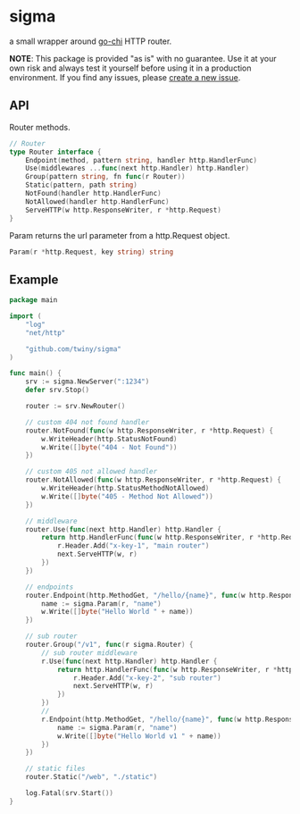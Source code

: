 # sigma

a small wrapper around [go-chi](https://github.com/go-chi/chi) HTTP router.


**NOTE**: This package is provided "as is" with no guarantee. Use it at your own risk and always test it yourself before using it in a production environment. If you find any issues, please [create a new issue](https://github.com/twiny/sigma/issues/new).

## API
Router methods.
```go
// Router
type Router interface {
	Endpoint(method, pattern string, handler http.HandlerFunc)
	Use(middlewares ...func(next http.Handler) http.Handler)
	Group(pattern string, fn func(r Router))
	Static(pattern, path string)
	NotFound(handler http.HandlerFunc)
	NotAllowed(handler http.HandlerFunc)
	ServeHTTP(w http.ResponseWriter, r *http.Request)
}
```
Param returns the url parameter from a http.Request object.
```go
Param(r *http.Request, key string) string
```

## Example
```go
package main

import (
	"log"
	"net/http"

	"github.com/twiny/sigma"
)

func main() {
	srv := sigma.NewServer(":1234")
	defer srv.Stop()

	router := srv.NewRouter()

	// custom 404 not found handler
	router.NotFound(func(w http.ResponseWriter, r *http.Request) {
		w.WriteHeader(http.StatusNotFound)
		w.Write([]byte("404 - Not Found"))
	})

	// custom 405 not allowed handler
	router.NotAllowed(func(w http.ResponseWriter, r *http.Request) {
		w.WriteHeader(http.StatusMethodNotAllowed)
		w.Write([]byte("405 - Method Not Allowed"))
	})

	// middleware
	router.Use(func(next http.Handler) http.Handler {
		return http.HandlerFunc(func(w http.ResponseWriter, r *http.Request) {
			r.Header.Add("x-key-1", "main router")
			next.ServeHTTP(w, r)
		})
	})

	// endpoints
	router.Endpoint(http.MethodGet, "/hello/{name}", func(w http.ResponseWriter, r *http.Request) {
		name := sigma.Param(r, "name")
		w.Write([]byte("Hello World " + name))
	})

	// sub router
	router.Group("/v1", func(r sigma.Router) {
		// sub router middleware
		r.Use(func(next http.Handler) http.Handler {
			return http.HandlerFunc(func(w http.ResponseWriter, r *http.Request) {
				r.Header.Add("x-key-2", "sub router")
				next.ServeHTTP(w, r)
			})
		})
		//
		r.Endpoint(http.MethodGet, "/hello/{name}", func(w http.ResponseWriter, r *http.Request) {
			name := sigma.Param(r, "name")
			w.Write([]byte("Hello World v1 " + name))
		})
	})

	// static files
	router.Static("/web", "./static")

	log.Fatal(srv.Start())
}
```

